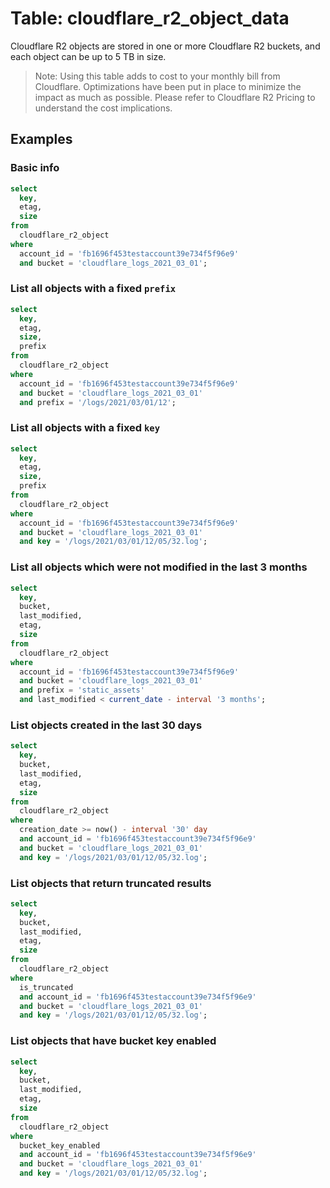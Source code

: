# Table: cloudflare_r2_object_data

Cloudflare R2 objects are stored in one or more Cloudflare R2 buckets, and each object can be up to 5 TB in size.

> Note: Using this table adds to cost to your monthly bill from Cloudflare. Optimizations have been put in place to minimize the impact as much as possible. Please refer to Cloudflare R2 Pricing to understand the cost implications.

## Examples

### Basic info

```sql
select
  key,
  etag,
  size
from
  cloudflare_r2_object
where
  account_id = 'fb1696f453testaccount39e734f5f96e9'
  and bucket = 'cloudflare_logs_2021_03_01';
```

### List all objects with a fixed `prefix`

```sql
select
  key,
  etag,
  size,
  prefix
from
  cloudflare_r2_object
where
  account_id = 'fb1696f453testaccount39e734f5f96e9'
  and bucket = 'cloudflare_logs_2021_03_01'
  and prefix = '/logs/2021/03/01/12';
```

### List all objects with a fixed `key`

```sql
select
  key,
  etag,
  size,
  prefix
from
  cloudflare_r2_object
where
  account_id = 'fb1696f453testaccount39e734f5f96e9'
  and bucket = 'cloudflare_logs_2021_03_01'
  and key = '/logs/2021/03/01/12/05/32.log';
```

### List all objects which were not modified in the last 3 months

```sql
select
  key,
  bucket,
  last_modified,
  etag,
  size
from
  cloudflare_r2_object
where
  account_id = 'fb1696f453testaccount39e734f5f96e9'
  and bucket = 'cloudflare_logs_2021_03_01'
  and prefix = 'static_assets'
  and last_modified < current_date - interval '3 months';
```

### List objects created in the last 30 days

```sql
select
  key,
  bucket,
  last_modified,
  etag,
  size
from
  cloudflare_r2_object
where
  creation_date >= now() - interval '30' day
  and account_id = 'fb1696f453testaccount39e734f5f96e9'
  and bucket = 'cloudflare_logs_2021_03_01'
  and key = '/logs/2021/03/01/12/05/32.log';
```

### List objects that return truncated results

```sql
select
  key,
  bucket,
  last_modified,
  etag,
  size
from
  cloudflare_r2_object
where
  is_truncated
  and account_id = 'fb1696f453testaccount39e734f5f96e9'
  and bucket = 'cloudflare_logs_2021_03_01'
  and key = '/logs/2021/03/01/12/05/32.log';
```

### List objects that have bucket key enabled

```sql
select
  key,
  bucket,
  last_modified,
  etag,
  size
from
  cloudflare_r2_object
where
  bucket_key_enabled
  and account_id = 'fb1696f453testaccount39e734f5f96e9'
  and bucket = 'cloudflare_logs_2021_03_01'
  and key = '/logs/2021/03/01/12/05/32.log';
```